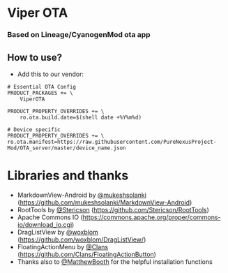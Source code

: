 # Viper OTA
### Based on Lineage/CyanogenMod ota app

## How to use?
- Add this to our vendor:
```
# Essential OTA Config
PRODUCT_PACKAGES += \
    ViperOTA

PRODUCT_PROPERTY_OVERRIDES += \
    ro.ota.build.date=$(shell date +%Y%m%d)

# Device specific
PRODUCT_PROPERTY_OVERRIDES += \
ro.ota.manifest=https://raw.githubusercontent.com/PureNexusProject-Mod/OTA_server/master/device_name.json
```
# Libraries and thanks
- MarkdownView-Android by [@mukeshsolanki](https://github.com/mukeshsolanki) (https://github.com/mukeshsolanki/MarkdownView-Android)
- RootTools by [@Stericson](https://github.com/Stericson)
(https://github.com/Stericson/RootTools)
- Apache Commons IO
(https://commons.apache.org/proper/commons-io/download_io.cgi)
- DragListView by [@woxblom](https://github.com/woxblom) (https://github.com/woxblom/DragListView/)
- FloatingActionMenu by [@Clans](https://github.com/Clans) (https://github.com/Clans/FloatingActionButton)
- Thanks also to [@MatthewBooth](https://github.com/MatthewBooth) for the helpful installation functions
